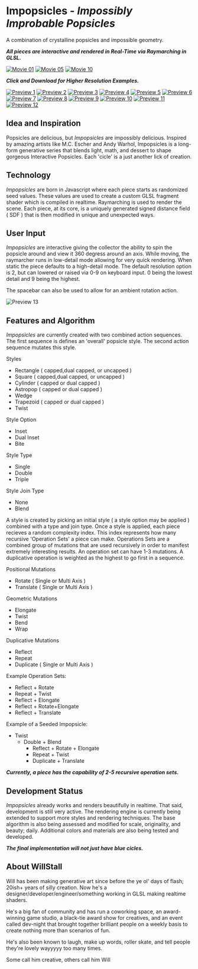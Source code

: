 # **Impopsicles** - *Impossibly Improbable Popsicles*
A combination of crystalline popsicles and impossible geometry.

***All pieces are interactive and rendered in Real-Time via Raymarching in GLSL.***

[![Movie 01](./videos/01.gif)](./videos/01.mp4)
[![Movie 05](./videos/05.gif)](./videos/05.mp4)
[![Movie 10](./videos/10.gif)](./videos/10.mp4)

***Click and Download for Higher Resolution Examples.***

[![Preview 1](./thumbnails/01_thumb.png)](./full/01.png)
[![Preview 2](./thumbnails/02_thumb.png)](./full/02.png)
[![Preview 3](./thumbnails/03_thumb.png)](./full/03.png)
[![Preview 4](./thumbnails/04_thumb.png)](./full/04.png)
[![Preview 5](./thumbnails/05_thumb.png)](./full/05.png)
[![Preview 6](./thumbnails/06_thumb.png)](./full/06.png)
[![Preview 7](./thumbnails/07_thumb.png)](./full/07.png)
[![Preview 8](./thumbnails/08_thumb.png)](./full/08.png)
[![Preview 9](./thumbnails/09_thumb.png)](./full/09.png)
[![Preview 10](./thumbnails/10_thumb.png)](./full/10.png)
[![Preview 11](./thumbnails/11_thumb.png)](./full/11.png)
[![Preview 12](./thumbnails/12_thumb.png)](./full/12.png)

## Idea and Inspiration
Popsicles are delicious, but *Impopsicles* are impossibly delicious. Inspired by amazing artists like M.C. Escher and Andy Warhol, Impopsicles is a long-form generative series that blends light, math, and dessert to shape gorgeous Interactive Popsicles. Each 'cicle' is a just another lick of creation.

## Technology
*Impopsicles* are born in Javascript where each piece starts as randomized seed values. These values are used to create a custom GLSL fragment shader which is compiled in realtime. Raymarching is used to render the scene. Each piece, at its core, is a uniquely generated signed distance field ( SDF ) that is then modified in unique and unexpected ways. 

## User Input
*Impopsicles* are interactive giving the collector the ability to spin the popsicle around and view it 360 degress around an axis. While moving, the raymarcher runs in low-detail mode allowing for very quick rendering. When static the piece defaults to a high-detail mode. The default resolution option is 2, but can lowered or raised via 0-9 on keyboard input. 0 being the lowest detail and 9 being the highest.

The spacebar can also be used to allow for an ambient rotation action.

![Preview 13](./full/13.png)

## Features and Algorithm

*Impopsicles* are currently created with two combined action sequences. The first sequence is defines an 'overall' popsicle style. The second action sequence mutates this style.

Styles
  - Rectangle ( capped,dual capped, or uncapped ) 
  - Square ( capped,dual capped, or uncapped )
  - Cylinder ( capped or dual capped )
  - Astropop ( capped or dual capped )
  - Wedge 
  - Trapezoid ( capped or dual capped )
  - Twist

Style Option
  - Inset
  - Dual Inset
  - Bite
  
Style Type
  - Single
  - Double
  - Triple

Style Join Type
  - None
  - Blend

A style is created by picking an initial style ( a style option may be applied ) combined with a type and join type. Once a style is applied, each piece recieves a random complexity index. This index represents how many recursive 'Operation Sets' a piece can make. Operations Sets are a combined group of mutations that are used recursively in order to manifest extremely interesting results. An operation set can have 1-3 mutations. A duplicative operation is weighted as the highest to go first in a sequence.

Positional Mutations
  - Rotate ( Single or Multi Axis )
  - Translate ( Single or Multi Axis )

Geometric Mutations
  - Elongate
  - Twist
  - Bend
  - Wrap

Duplicative Mutations
  - Reflect
  - Repeat
  - Duplicate ( Single or Multi Axis )

Example Operation Sets:
  - Reflect + Rotate
  - Repeat + Twist
  - Reflect + Elongate
  - Reflect + Rotate+Elongate
  - Reflect + Translate

Example of a Seeded Impopsicle:
  - Twist
    - Double + Blend
      - Reflect + Rotate + Elongate
      - Repeat + Twist
      - Duplicate + Translate

***Currently, a piece has the capability of 2-5 recursive operation sets.***

## Development Status
*Impopsicles* already works and renders beautifully in realtime. That said, development is still very active. The rendering engine is currently being extended to support more styles and rendering techniques. The base algorithm is also being assessed and modified for scale, originality, and beauty; daily. Additional colors and materials are also being tested and developed.

***The final implementation will not just have blue cicles.***

## About WillStall
Will has been making generative art since before the ye ol' days of flash; 20ish+ years of silly creation. Now he's a designer/developer/engineer/something working in GLSL making realtime shaders.

He's a big fan of community and has run a coworking space, an award-winning game studio, a black-tie award show for creatives, and an event called dev-night that brought together brilliant people on a weekly basis to create nothing more than scenarios of fun.

He's also been known to laugh, make up words, roller skate, and tell people they're lovely wayyyyy too many times.

Some call him creative, others call him Will


